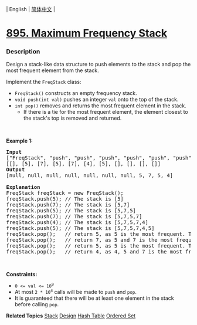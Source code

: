 | English | [简体中文](README.md) |

# [895. Maximum Frequency Stack](https://leetcode.cn/problems/maximum-frequency-stack)
 ### Description
<p>Design a stack-like data structure to push elements to the stack and pop the most frequent element from the stack.</p>

<p>Implement the <code>FreqStack</code> class:</p>

<ul>
	<li><code>FreqStack()</code> constructs an empty frequency stack.</li>
	<li><code>void push(int val)</code> pushes an integer <code>val</code> onto the top of the stack.</li>
	<li><code>int pop()</code> removes and returns the most frequent element in the stack.
	<ul>
		<li>If there is a tie for the most frequent element, the element closest to the stack&#39;s top is removed and returned.</li>
	</ul>
	</li>
</ul>

<p>&nbsp;</p>
<p><strong class="example">Example 1:</strong></p>

<pre>
<strong>Input</strong>
[&quot;FreqStack&quot;, &quot;push&quot;, &quot;push&quot;, &quot;push&quot;, &quot;push&quot;, &quot;push&quot;, &quot;push&quot;, &quot;pop&quot;, &quot;pop&quot;, &quot;pop&quot;, &quot;pop&quot;]
[[], [5], [7], [5], [7], [4], [5], [], [], [], []]
<strong>Output</strong>
[null, null, null, null, null, null, null, 5, 7, 5, 4]

<strong>Explanation</strong>
FreqStack freqStack = new FreqStack();
freqStack.push(5); // The stack is [5]
freqStack.push(7); // The stack is [5,7]
freqStack.push(5); // The stack is [5,7,5]
freqStack.push(7); // The stack is [5,7,5,7]
freqStack.push(4); // The stack is [5,7,5,7,4]
freqStack.push(5); // The stack is [5,7,5,7,4,5]
freqStack.pop();   // return 5, as 5 is the most frequent. The stack becomes [5,7,5,7,4].
freqStack.pop();   // return 7, as 5 and 7 is the most frequent, but 7 is closest to the top. The stack becomes [5,7,5,4].
freqStack.pop();   // return 5, as 5 is the most frequent. The stack becomes [5,7,4].
freqStack.pop();   // return 4, as 4, 5 and 7 is the most frequent, but 4 is closest to the top. The stack becomes [5,7].
</pre>

<p>&nbsp;</p>
<p><strong>Constraints:</strong></p>

<ul>
	<li><code>0 &lt;= val &lt;= 10<sup>9</sup></code></li>
	<li>At most <code>2 * 10<sup>4</sup></code> calls will be made to <code>push</code> and <code>pop</code>.</li>
	<li>It is guaranteed that there will be at least one element in the stack before calling <code>pop</code>.</li>
</ul>

**Related Topics**  [Stack](https://leetcode.cn/tag/stack) [Design](https://leetcode.cn/tag/design) [Hash Table](https://leetcode.cn/tag/hash-table) [Ordered Set](https://leetcode.cn/tag/ordered-set) 